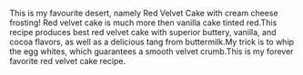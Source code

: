 This is my favourite desert, namely Red Velvet Cake with cream cheese frosting! 
Red velvet cake is much more then vanilla cake tinted red.This recipe produces best red velvet cake with superior buttery, vanilla, and cocoa flavors, as well as a delicious tang from buttermilk.My trick is to whip the egg whites, which guarantees a smooth velvet crumb.This is my forever favorite red velvet cake recipe. 